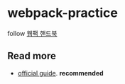 # webpack-practice

follow [웹팩 핸드북](https://joshua1988.github.io/webpack-guide/)

## Read more

- [official guide](https://webpack.kr/guides/). **recommended**

